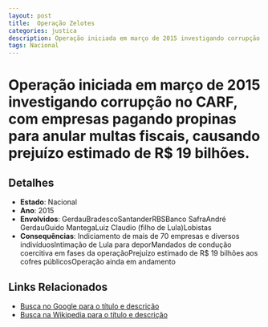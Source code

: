 ```yaml
---
layout: post
title:  Operação Zelotes
categories: justica
description: Operação iniciada em março de 2015 investigando corrupção no CARF✧ com empresas pagando propinas para anular multas fiscais✧ causando prejuízo estimado de R$ 19 bilhões.GerdauBradescoSantanderRBSBanco SafraAndré GerdauGuido MantegaLuiz Claudio (filho de Lula)Lobistas
tags: Nacional
---
```


# Operação iniciada em março de 2015 investigando corrupção no CARF, com empresas pagando propinas para anular multas fiscais, causando prejuízo estimado de R$ 19 bilhões.

## Detalhes
- **Estado**: Nacional
- **Ano**: 2015
- **Envolvidos**:
GerdauBradescoSantanderRBSBanco SafraAndré GerdauGuido MantegaLuiz Claudio (filho de Lula)Lobistas
- **Consequências**:
Indiciamento de mais de 70 empresas e diversos indivíduosIntimação de Lula para deporMandados de condução coercitiva em fases da operaçãoPrejuízo estimado de R$ 19 bilhões aos cofres públicosOperação ainda em andamento

## Links Relacionados
- [Busca no Google para o título e descrição](https://www.google.com/search?q=Opera%C3%A7%C3%A3o%20Zelotes%20Opera%C3%A7%C3%A3o%20iniciada%20em%20mar%C3%A7o%20de%202015%20investigando%20corrup%C3%A7%C3%A3o%20no%20CARF%2C%20com%20empresas%20pagando%20propinas%20para%20anular%20multas%20fiscais%2C%20causando%20preju%C3%ADzo%20estimado%20de%20R%24%2019%20bilh%C3%B5es.%20Nacional)
- [Busca na Wikipedia para o título e descrição](https://en.wikipedia.org/w/index.php?search=Opera%C3%A7%C3%A3o%20Zelotes%20Opera%C3%A7%C3%A3o%20iniciada%20em%20mar%C3%A7o%20de%202015%20investigando%20corrup%C3%A7%C3%A3o%20no%20CARF%2C%20com%20empresas%20pagando%20propinas%20para%20anular%20multas%20fiscais%2C%20causando%20preju%C3%ADzo%20estimado%20de%20R%24%2019%20bilh%C3%B5es.%20Nacional)
